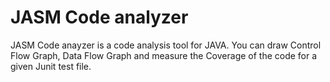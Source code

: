# JASM Code analyzer 

JASM Code anayzer is a code analysis tool for JAVA. You can draw Control Flow Graph, Data Flow Graph and measure the Coverage of the code for a given Junit test file.

